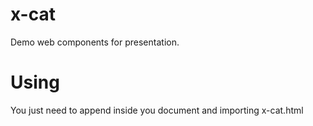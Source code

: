 x-cat
=====

Demo web components for presentation.

# Using
You just need to append <x-cat /> inside you document and importing x-cat.html

